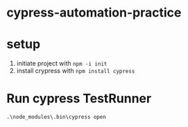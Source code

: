 # cypress-automation-practice
# setup
1. initiate project with `npm -i init`
2. install crypress with `npm install cypress`

# Run cypress TestRunner
`.\node_modules\.bin\cypress open`

